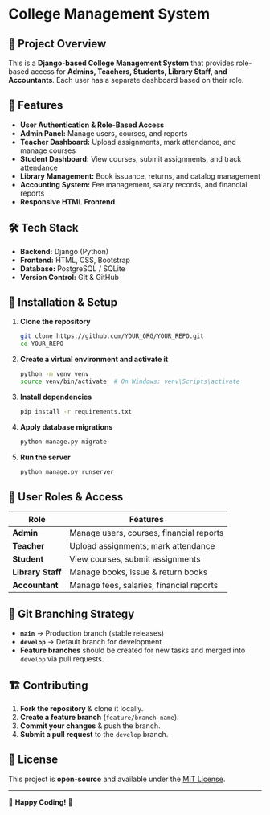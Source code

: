 # College Management System

## 📌 Project Overview
This is a **Django-based College Management System** that provides role-based access for **Admins, Teachers, Students, Library Staff, and Accountants**. Each user has a separate dashboard based on their role.

## 🚀 Features
- **User Authentication & Role-Based Access**
- **Admin Panel:** Manage users, courses, and reports
- **Teacher Dashboard:** Upload assignments, mark attendance, and manage courses
- **Student Dashboard:** View courses, submit assignments, and track attendance
- **Library Management:** Book issuance, returns, and catalog management
- **Accounting System:** Fee management, salary records, and financial reports
- **Responsive HTML Frontend**

## 🛠️ Tech Stack
- **Backend:** Django (Python)
- **Frontend:** HTML, CSS, Bootstrap
- **Database:** PostgreSQL / SQLite
- **Version Control:** Git & GitHub

## 📂 Installation & Setup
1. **Clone the repository**
   ```bash
   git clone https://github.com/YOUR_ORG/YOUR_REPO.git
   cd YOUR_REPO
   ```
2. **Create a virtual environment and activate it**
   ```bash
   python -m venv venv
   source venv/bin/activate  # On Windows: venv\Scripts\activate
   ```
3. **Install dependencies**
   ```bash
   pip install -r requirements.txt
   ```
4. **Apply database migrations**
   ```bash
   python manage.py migrate
   ```
5. **Run the server**
   ```bash
   python manage.py runserver
   ```

## 👥 User Roles & Access
| Role         | Features |
|-------------|----------|
| **Admin** | Manage users, courses, financial reports |
| **Teacher** | Upload assignments, mark attendance |
| **Student** | View courses, submit assignments |
| **Library Staff** | Manage books, issue & return books |
| **Accountant** | Manage fees, salaries, financial reports |

## 🌿 Git Branching Strategy
- **`main`** → Production branch (stable releases)
- **`develop`** → Default branch for development
- **Feature branches** should be created for new tasks and merged into `develop` via pull requests.

## 🏗️ Contributing
1. **Fork the repository** & clone it locally.
2. **Create a feature branch** (`feature/branch-name`).
3. **Commit your changes** & push the branch.
4. **Submit a pull request** to the `develop` branch.

## 📄 License
This project is **open-source** and available under the [MIT License](LICENSE).

---
🚀 **Happy Coding!** 🚀


